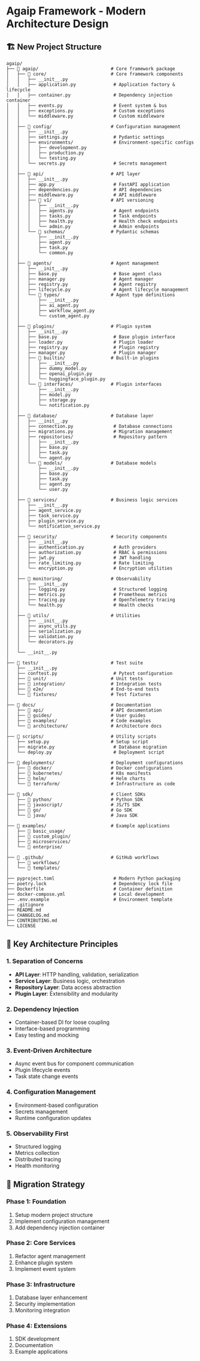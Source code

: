 # Agaip Framework - Modern Architecture Design

## 🏗️ New Project Structure

```
agaip/
├── 📁 agaip/                           # Core framework package
│   ├── 📁 core/                        # Core framework components
│   │   ├── __init__.py
│   │   ├── application.py              # Application factory & lifecycle
│   │   ├── container.py                # Dependency injection container
│   │   ├── events.py                   # Event system & bus
│   │   ├── exceptions.py               # Custom exceptions
│   │   └── middleware.py               # Custom middleware
│   │
│   ├── 📁 config/                      # Configuration management
│   │   ├── __init__.py
│   │   ├── settings.py                 # Pydantic settings
│   │   ├── environments/               # Environment-specific configs
│   │   │   ├── development.py
│   │   │   ├── production.py
│   │   │   └── testing.py
│   │   └── secrets.py                  # Secrets management
│   │
│   ├── 📁 api/                         # API layer
│   │   ├── __init__.py
│   │   ├── app.py                      # FastAPI application
│   │   ├── dependencies.py             # API dependencies
│   │   ├── middleware.py               # API middleware
│   │   ├── 📁 v1/                      # API versioning
│   │   │   ├── __init__.py
│   │   │   ├── agents.py               # Agent endpoints
│   │   │   ├── tasks.py                # Task endpoints
│   │   │   ├── health.py               # Health check endpoints
│   │   │   └── admin.py                # Admin endpoints
│   │   └── 📁 schemas/                 # Pydantic schemas
│   │       ├── __init__.py
│   │       ├── agent.py
│   │       ├── task.py
│   │       └── common.py
│   │
│   ├── 📁 agents/                      # Agent management
│   │   ├── __init__.py
│   │   ├── base.py                     # Base agent class
│   │   ├── manager.py                  # Agent manager
│   │   ├── registry.py                 # Agent registry
│   │   ├── lifecycle.py                # Agent lifecycle management
│   │   └── 📁 types/                   # Agent type definitions
│   │       ├── __init__.py
│   │       ├── ai_agent.py
│   │       ├── workflow_agent.py
│   │       └── custom_agent.py
│   │
│   ├── 📁 plugins/                     # Plugin system
│   │   ├── __init__.py
│   │   ├── base.py                     # Base plugin interface
│   │   ├── loader.py                   # Plugin loader
│   │   ├── registry.py                 # Plugin registry
│   │   ├── manager.py                  # Plugin manager
│   │   ├── 📁 builtin/                 # Built-in plugins
│   │   │   ├── __init__.py
│   │   │   ├── dummy_model.py
│   │   │   ├── openai_plugin.py
│   │   │   └── huggingface_plugin.py
│   │   └── 📁 interfaces/              # Plugin interfaces
│   │       ├── __init__.py
│   │       ├── model.py
│   │       ├── storage.py
│   │       └── notification.py
│   │
│   ├── 📁 database/                    # Database layer
│   │   ├── __init__.py
│   │   ├── connection.py               # Database connections
│   │   ├── migrations.py               # Migration management
│   │   ├── repositories/               # Repository pattern
│   │   │   ├── __init__.py
│   │   │   ├── base.py
│   │   │   ├── task.py
│   │   │   └── agent.py
│   │   └── 📁 models/                  # Database models
│   │       ├── __init__.py
│   │       ├── base.py
│   │       ├── task.py
│   │       ├── agent.py
│   │       └── user.py
│   │
│   ├── 📁 services/                    # Business logic services
│   │   ├── __init__.py
│   │   ├── agent_service.py
│   │   ├── task_service.py
│   │   ├── plugin_service.py
│   │   └── notification_service.py
│   │
│   ├── 📁 security/                    # Security components
│   │   ├── __init__.py
│   │   ├── authentication.py           # Auth providers
│   │   ├── authorization.py            # RBAC & permissions
│   │   ├── jwt.py                      # JWT handling
│   │   ├── rate_limiting.py            # Rate limiting
│   │   └── encryption.py               # Encryption utilities
│   │
│   ├── 📁 monitoring/                  # Observability
│   │   ├── __init__.py
│   │   ├── logging.py                  # Structured logging
│   │   ├── metrics.py                  # Prometheus metrics
│   │   ├── tracing.py                  # OpenTelemetry tracing
│   │   └── health.py                   # Health checks
│   │
│   ├── 📁 utils/                       # Utilities
│   │   ├── __init__.py
│   │   ├── async_utils.py
│   │   ├── serialization.py
│   │   ├── validation.py
│   │   └── decorators.py
│   │
│   └── __init__.py
│
├── 📁 tests/                           # Test suite
│   ├── __init__.py
│   ├── conftest.py                     # Pytest configuration
│   ├── 📁 unit/                        # Unit tests
│   ├── 📁 integration/                 # Integration tests
│   ├── 📁 e2e/                         # End-to-end tests
│   └── 📁 fixtures/                    # Test fixtures
│
├── 📁 docs/                            # Documentation
│   ├── 📁 api/                         # API documentation
│   ├── 📁 guides/                      # User guides
│   ├── 📁 examples/                    # Code examples
│   └── 📁 architecture/                # Architecture docs
│
├── 📁 scripts/                         # Utility scripts
│   ├── setup.py                       # Setup script
│   ├── migrate.py                      # Database migration
│   └── deploy.py                       # Deployment script
│
├── 📁 deployments/                     # Deployment configurations
│   ├── 📁 docker/                      # Docker configurations
│   ├── 📁 kubernetes/                  # K8s manifests
│   ├── 📁 helm/                        # Helm charts
│   └── 📁 terraform/                   # Infrastructure as code
│
├── 📁 sdk/                             # Client SDKs
│   ├── 📁 python/                      # Python SDK
│   ├── 📁 javascript/                  # JS/TS SDK
│   ├── 📁 go/                          # Go SDK
│   └── 📁 java/                        # Java SDK
│
├── 📁 examples/                        # Example applications
│   ├── 📁 basic_usage/
│   ├── 📁 custom_plugin/
│   ├── 📁 microservices/
│   └── 📁 enterprise/
│
├── 📁 .github/                         # GitHub workflows
│   ├── 📁 workflows/
│   └── 📁 templates/
│
├── pyproject.toml                      # Modern Python packaging
├── poetry.lock                         # Dependency lock file
├── Dockerfile                          # Container definition
├── docker-compose.yml                  # Local development
├── .env.example                        # Environment template
├── .gitignore
├── README.md
├── CHANGELOG.md
├── CONTRIBUTING.md
└── LICENSE
```

## 🎯 Key Architecture Principles

### 1. **Separation of Concerns**
- **API Layer**: HTTP handling, validation, serialization
- **Service Layer**: Business logic, orchestration
- **Repository Layer**: Data access abstraction
- **Plugin Layer**: Extensibility and modularity

### 2. **Dependency Injection**
- Container-based DI for loose coupling
- Interface-based programming
- Easy testing and mocking

### 3. **Event-Driven Architecture**
- Async event bus for component communication
- Plugin lifecycle events
- Task state change events

### 4. **Configuration Management**
- Environment-based configuration
- Secrets management
- Runtime configuration updates

### 5. **Observability First**
- Structured logging
- Metrics collection
- Distributed tracing
- Health monitoring

## 🚀 Migration Strategy

### Phase 1: Foundation
1. Setup modern project structure
2. Implement configuration management
3. Add dependency injection container

### Phase 2: Core Services
1. Refactor agent management
2. Enhance plugin system
3. Implement event system

### Phase 3: Infrastructure
1. Database layer enhancement
2. Security implementation
3. Monitoring integration

### Phase 4: Extensions
1. SDK development
2. Documentation
3. Example applications
```
